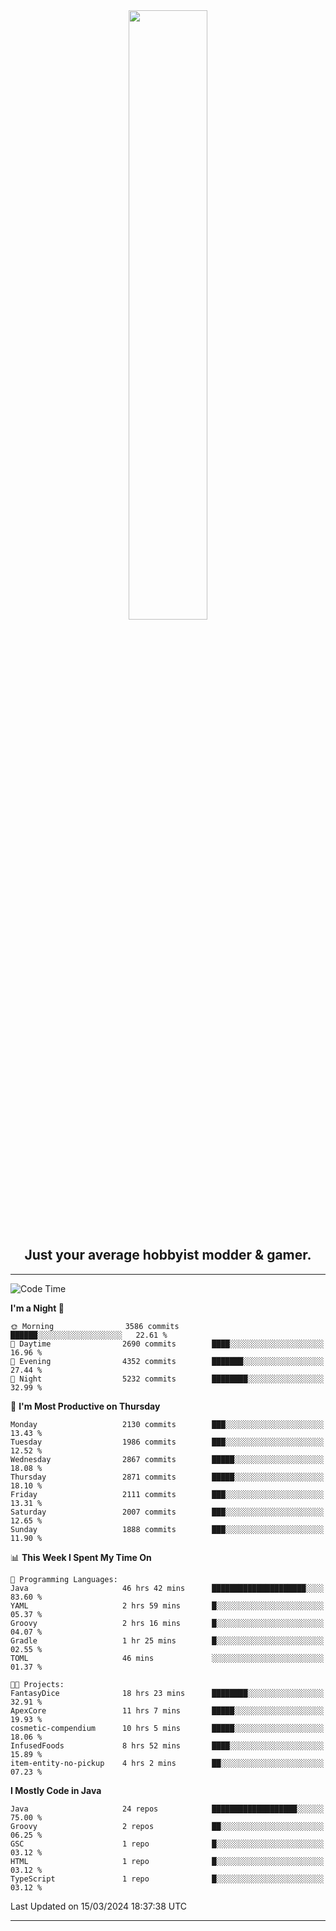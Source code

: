 <div align="center">
  <a href="https://apexmodder.xyz/"><img width="50%" height="50%" src="https://i.imgur.com/pc4HkGz.png"></a>
</div>
<h2 align="center">Just your average hobbyist modder & gamer.</h2>

---

<!--START_SECTION:waka-->
![Code Time](http://img.shields.io/badge/Code%20Time-907%20hrs%2056%20mins-blue)

**I'm a Night 🦉** 

```text
🌞 Morning                3586 commits        ██████░░░░░░░░░░░░░░░░░░░   22.61 % 
🌆 Daytime                2690 commits        ████░░░░░░░░░░░░░░░░░░░░░   16.96 % 
🌃 Evening                4352 commits        ███████░░░░░░░░░░░░░░░░░░   27.44 % 
🌙 Night                  5232 commits        ████████░░░░░░░░░░░░░░░░░   32.99 % 
```
📅 **I'm Most Productive on Thursday** 

```text
Monday                   2130 commits        ███░░░░░░░░░░░░░░░░░░░░░░   13.43 % 
Tuesday                  1986 commits        ███░░░░░░░░░░░░░░░░░░░░░░   12.52 % 
Wednesday                2867 commits        █████░░░░░░░░░░░░░░░░░░░░   18.08 % 
Thursday                 2871 commits        █████░░░░░░░░░░░░░░░░░░░░   18.10 % 
Friday                   2111 commits        ███░░░░░░░░░░░░░░░░░░░░░░   13.31 % 
Saturday                 2007 commits        ███░░░░░░░░░░░░░░░░░░░░░░   12.65 % 
Sunday                   1888 commits        ███░░░░░░░░░░░░░░░░░░░░░░   11.90 % 
```


📊 **This Week I Spent My Time On** 

```text
💬 Programming Languages: 
Java                     46 hrs 42 mins      █████████████████████░░░░   83.60 % 
YAML                     2 hrs 59 mins       █░░░░░░░░░░░░░░░░░░░░░░░░   05.37 % 
Groovy                   2 hrs 16 mins       █░░░░░░░░░░░░░░░░░░░░░░░░   04.07 % 
Gradle                   1 hr 25 mins        █░░░░░░░░░░░░░░░░░░░░░░░░   02.55 % 
TOML                     46 mins             ░░░░░░░░░░░░░░░░░░░░░░░░░   01.37 % 

🐱‍💻 Projects: 
FantasyDice              18 hrs 23 mins      ████████░░░░░░░░░░░░░░░░░   32.91 % 
ApexCore                 11 hrs 7 mins       █████░░░░░░░░░░░░░░░░░░░░   19.93 % 
cosmetic-compendium      10 hrs 5 mins       █████░░░░░░░░░░░░░░░░░░░░   18.06 % 
InfusedFoods             8 hrs 52 mins       ████░░░░░░░░░░░░░░░░░░░░░   15.89 % 
item-entity-no-pickup    4 hrs 2 mins        ██░░░░░░░░░░░░░░░░░░░░░░░   07.23 % 
```

**I Mostly Code in Java** 

```text
Java                     24 repos            ███████████████████░░░░░░   75.00 % 
Groovy                   2 repos             ██░░░░░░░░░░░░░░░░░░░░░░░   06.25 % 
GSC                      1 repo              █░░░░░░░░░░░░░░░░░░░░░░░░   03.12 % 
HTML                     1 repo              █░░░░░░░░░░░░░░░░░░░░░░░░   03.12 % 
TypeScript               1 repo              █░░░░░░░░░░░░░░░░░░░░░░░░   03.12 % 
```




 Last Updated on 15/03/2024 18:37:38 UTC
<!--END_SECTION:waka-->

---
